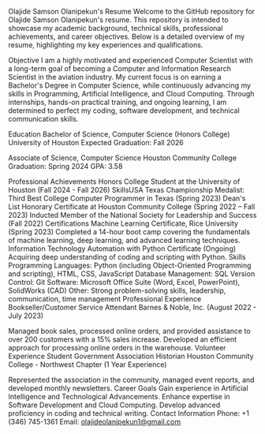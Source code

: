 Olajide Samson Olanipekun's Resume
Welcome to the GitHub repository for Olajide Samson Olanipekun's resume.
This repository is intended to showcase my academic background, technical skills, professional achievements, and career objectives.
Below is a detailed overview of my resume, highlighting my key experiences and qualifications.

Objective
I am a highly motivated and experienced Computer Scientist with a long-term goal of becoming a Computer and Information Research Scientist in the aviation industry.
My current focus is on earning a Bachelor's Degree in Computer Science, while continuously advancing my skills in Programming, Artificial Intelligence, and Cloud Computing.
Through internships, hands-on practical training, and ongoing learning, I am determined to perfect my coding, software development, and technical communication skills.

Education
Bachelor of Science, Computer Science (Honors College)
University of Houston
Expected Graduation: Fall 2026

Associate of Science, Computer Science
Houston Community College
Graduation: Spring 2024
GPA: 3.58

Professional Achievements
Honors College Student at the University of Houston (Fall 2024 - Fall 2026)
SkillsUSA Texas Championship Medalist: Third Best College Computer Programmer in Texas (Spring 2023)
Dean's List Honorary Certificate at Houston Community College (Spring 2022 – Fall 2023)
Inducted Member of the National Society for Leadership and Success (Fall 2022)
Certifications
Machine Learning Certificate, Rice University (Spring 2023)
Completed a 14-hour boot camp covering the fundamentals of machine learning, deep learning, and advanced learning techniques.
Information Technology Automation with Python Certificate (Ongoing)
Acquiring deep understanding of coding and scripting with Python.
Skills
Programming Languages: Python (including Object-Oriented Programming and scripting), HTML, CSS, JavaScript
Database Management: SQL
Version Control: Git
Software: Microsoft Office Suite (Word, Excel, PowerPoint), SolidWorks (CAD)
Other: Strong problem-solving skills, leadership, communication, time management
Professional Experience
Bookseller/Customer Service Attendant
Barnes & Noble, Inc. (August 2022 - July 2023)

Managed book sales, processed online orders, and provided assistance to over 200 customers with a 15% sales increase.
Developed an efficient approach for processing online orders in the warehouse.
Volunteer Experience
Student Government Association Historian
Houston Community College - Northwest Chapter (1 Year Experience)

Represented the association in the community, managed event reports, and developed monthly newsletters.
Career Goals
Gain experience in Artificial Intelligence and Technological Advancements.
Enhance expertise in Software Development and Cloud Computing.
Develop advanced proficiency in coding and technical writing.
Contact Information
Phone: +1 (346) 745-1361
Email: olajideolanipekun1@gmail.com
